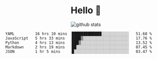 <h1 align="center">Hello 👋 </h3>

<p align="center">
  <img src="https://github-readme-stats.vercel.app/api?username=syeehyn&hide=stars,prs,issues,contribs&count_private=true&hide_title=true" alt="github stats" />
</p>

<!--START_SECTION:waka-->
```text
YAML         16 hrs 10 mins  █████████████░░░░░░░░░░░░   51.68 % 
JavaScript   5 hrs 33 mins   ████▒░░░░░░░░░░░░░░░░░░░░   17.76 % 
Python       4 hrs 13 mins   ███▒░░░░░░░░░░░░░░░░░░░░░   13.52 % 
Markdown     2 hrs 19 mins   ██░░░░░░░░░░░░░░░░░░░░░░░   07.45 % 
JSON         1 hr 5 mins     █░░░░░░░░░░░░░░░░░░░░░░░░   03.47 % 
```
<!--END_SECTION:waka-->
